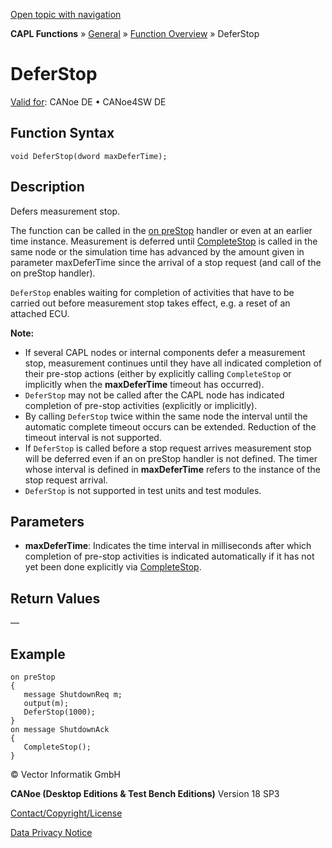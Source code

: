 [Open topic with navigation](../../../../../CANoeDEFamily.htm#Topics/CAPLFunctions/Other/Functions/CAPLfunctionDeferStop.md)

**CAPL Functions** » [General](../CAPLGeneralStartPage.md) » [Function Overview](../CAPLfunctionsGeneralOverview.md) » DeferStop

# DeferStop

[Valid for](../../../Shared/FeatureAvailability.md): CANoe DE • CANoe4SW DE

## Function Syntax

```plaintext
void DeferStop(dword maxDeferTime);
```

## Description

Defers measurement stop.

The function can be called in the [on preStop](../EventProcedures/CAPLfunctionsEventproceduresMeasurementSystem.md) handler or even at an earlier time instance. Measurement is deferred until [CompleteStop](CAPLfunctionCompleteStop.md) is called in the same node or the simulation time has advanced by the amount given in parameter maxDeferTime since the arrival of a stop request (and call of the on preStop handler).

`DeferStop` enables waiting for completion of activities that have to be carried out before measurement stop takes effect, e.g. a reset of an attached ECU.

**Note:**

- If several CAPL nodes or internal components defer a measurement stop, measurement continues until they have all indicated completion of their pre-stop actions (either by explicitly calling `CompleteStop` or implicitly when the **maxDeferTime** timeout has occurred).
- `DeferStop` may not be called after the CAPL node has indicated completion of pre-stop activities (explicitly or implicitly).
- By calling `DeferStop` twice within the same node the interval until the automatic complete timeout occurs can be extended. Reduction of the timeout interval is not supported.
- If `DeferStop` is called before a stop request arrives measurement stop will be deferred even if an on preStop handler is not defined. The timer whose interval is defined in **maxDeferTime** refers to the instance of the stop request arrival.
- `DeferStop` is not supported in test units and test modules.

## Parameters

- **maxDeferTime**: Indicates the time interval in milliseconds after which completion of pre-stop activities is indicated automatically if it has not yet been done explicitly via [CompleteStop](CAPLfunctionCompleteStop.md).

## Return Values

—

## Example

```plaintext
on preStop
{
   message ShutdownReq m;
   output(m);
   DeferStop(1000);
}
on message ShutdownAck
{
   CompleteStop();
}
```

© Vector Informatik GmbH

**CANoe (Desktop Editions & Test Bench Editions)** Version 18 SP3

[Contact/Copyright/License](../../../Shared/ContactCopyrightLicense.md)

[Data Privacy Notice](https://www.vector.com/int/en/company/get-info/privacy-policy/)
